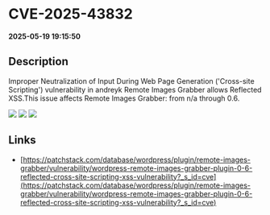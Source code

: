 # CVE-2025-43832

**2025-05-19 19:15:50**

## Description
Improper Neutralization of Input During Web Page Generation ('Cross-site Scripting') vulnerability in andreyk Remote Images Grabber allows Reflected XSS.This issue affects Remote Images Grabber: from n/a through 0.6.

![](https://img.shields.io/static/v1?label=Score&message=7.1&color=red)
![](https://img.shields.io/static/v1?label=Severity&message=HIGH&color=red)
![](https://img.shields.io/static/v1?label=CWE&message=XSS&color=green)

## Links
- [https://patchstack.com/database/wordpress/plugin/remote-images-grabber/vulnerability/wordpress-remote-images-grabber-plugin-0-6-reflected-cross-site-scripting-xss-vulnerability?_s_id=cve](https://patchstack.com/database/wordpress/plugin/remote-images-grabber/vulnerability/wordpress-remote-images-grabber-plugin-0-6-reflected-cross-site-scripting-xss-vulnerability?_s_id=cve)
